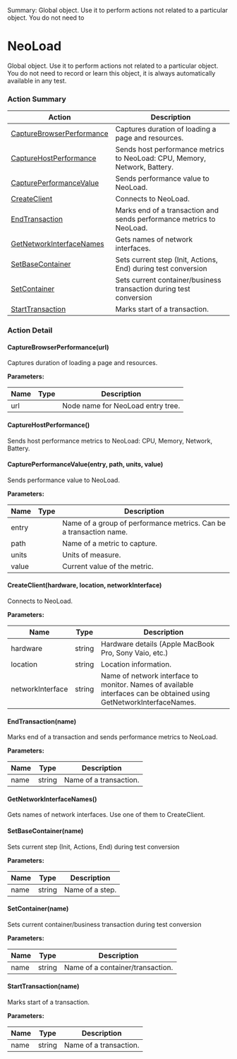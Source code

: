 Summary: Global object. Use it to perform actions not related to a particular object. You do not need to

# NeoLoad

Global object. Use it to perform actions not related to a particular object. You do not need torecord or learn this object, it is always automatically available in any test.






<!-- ============================== property summary ========================== -->

	
<!-- ============================== action summary ========================== -->



### Action Summary

|  **Action** | **Description** | 
| ----------- | --------------- |
|	[CaptureBrowserPerformance](#CaptureBrowserPerformance) | Captures duration of loading a page and resources. |
|	[CaptureHostPerformance](#CaptureHostPerformance) | Sends host performance metrics to NeoLoad: CPU, Memory, Network, Battery. |
|	[CapturePerformanceValue](#CapturePerformanceValue) | Sends performance value to NeoLoad. |
|	[CreateClient](#CreateClient) | Connects to NeoLoad. |
|	[EndTransaction](#EndTransaction) | Marks end of a transaction and sends performance metrics to NeoLoad. |
|	[GetNetworkInterfaceNames](#GetNetworkInterfaceNames) | Gets names of network interfaces. |
|	[SetBaseContainer](#SetBaseContainer) | Sets current step (Init, Actions, End) during test conversion |
|	[SetContainer](#SetContainer) | Sets current container/business transaction during test conversion |
|	[StartTransaction](#StartTransaction) | Marks start of a transaction. |




<!-- ============================== property detail ========================== -->
	
	
<!-- ============================== action detail ========================== -->
	
### Action Detail
		
<a name="CaptureBrowserPerformance"></a>    
#### CaptureBrowserPerformance(url)

Captures duration of loading a page and resources.


**Parameters:**

|	**Name** | **Type** | **Description** |
| ---------- | -------- | --------------- |
| url |  |	Node name for NeoLoad entry tree. |





<a name="see.also.neoload.capturebrowserperformance"></a>

<a name="CaptureHostPerformance"></a>    
#### CaptureHostPerformance()

Sends host performance metrics to NeoLoad: CPU, Memory, Network, Battery.





<a name="see.also.neoload.capturehostperformance"></a>

<a name="CapturePerformanceValue"></a>    
#### CapturePerformanceValue(entry, path, units, value)

Sends performance value to NeoLoad.


**Parameters:**

|	**Name** | **Type** | **Description** |
| ---------- | -------- | --------------- |
| entry |  |	Name of a group of performance metrics. Can be a transaction name. |
| path |  |	Name of a metric to capture. |
| units |  |	Units of measure. |
| value |  |	Current value of the metric. |





<a name="see.also.neoload.captureperformancevalue"></a>

<a name="CreateClient"></a>    
#### CreateClient(hardware, location, networkInterface)

Connects to NeoLoad.


**Parameters:**

|	**Name** | **Type** | **Description** |
| ---------- | -------- | --------------- |
| hardware | string |	Hardware details (Apple MacBook Pro, Sony Vaio, etc.) |
| location | string |	Location information. |
| networkInterface | string |	Name of network interface to monitor. Names of available interfaces can be obtained using GetNetworkInterfaceNames. |





<a name="see.also.neoload.createclient"></a>

<a name="EndTransaction"></a>    
#### EndTransaction(name)

Marks end of a transaction and sends performance metrics to NeoLoad.


**Parameters:**

|	**Name** | **Type** | **Description** |
| ---------- | -------- | --------------- |
| name | string |	Name of a transaction. |





<a name="see.also.neoload.endtransaction"></a>

<a name="GetNetworkInterfaceNames"></a>    
#### GetNetworkInterfaceNames()

Gets names of network interfaces. Use one of them to CreateClient.





<a name="see.also.neoload.getnetworkinterfacenames"></a>

<a name="SetBaseContainer"></a>    
#### SetBaseContainer(name)

Sets current step (Init, Actions, End) during test conversion


**Parameters:**

|	**Name** | **Type** | **Description** |
| ---------- | -------- | --------------- |
| name | string |	Name of a step. |





<a name="see.also.neoload.setbasecontainer"></a>

<a name="SetContainer"></a>    
#### SetContainer(name)

Sets current container/business transaction during test conversion


**Parameters:**

|	**Name** | **Type** | **Description** |
| ---------- | -------- | --------------- |
| name | string |	Name of a container/transaction. |





<a name="see.also.neoload.setcontainer"></a>

<a name="StartTransaction"></a>    
#### StartTransaction(name)

Marks start of a transaction.


**Parameters:**

|	**Name** | **Type** | **Description** |
| ---------- | -------- | --------------- |
| name | string |	Name of a transaction. |





<a name="see.also.neoload.starttransaction"></a>

	

